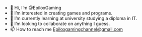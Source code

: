 - 👋 Hi, I’m @EpiloxGaming
- 👀 I’m interested in creating games and programs.
- 🌱 I’m currently learning at university studying a diploma in IT.
- 💞️ I’m looking to collaborate on anything I guess.
- 📫 How to reach me Epiloxgamingchannel@gmail.com

<!---
EpiloxGaming/EpiloxGaming is a ✨ special ✨ repository because its `README.md` (this file) appears on your GitHub profile.
You can click the Preview link to take a look at your changes.
--->
